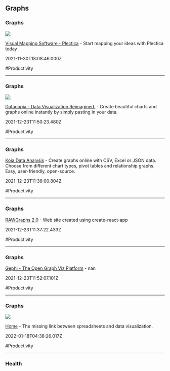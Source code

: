 ## Graphs

### Graphs

![](https://www.plectica.com/share-image.png)

[Visual Mapping Software - Plectica](https://www.plectica.com) - Start mapping your ideas with Plectica today

2021-11-30T18:08:46.000Z

#Productivity

---

### Graphs

![](https://datacopia.com/assets/images/datacopia_OG.png)

[Datacopia - Data Visualization Reimagined.](https://datacopia.com/#/) - Create beautiful charts and graphs online instantly by simply pasting in your data.

2021-12-23T11:50:23.480Z

#Productivity

---

### Graphs

[Koia Data Analysis](https://www.koia.io/intro/index.html) - Create graphs online with CSV, Excel or JSON data. Choose from different chart types, pivot tables and relationship graphs. Easy, user-friendly, open-source.

2021-12-23T11:36:00.804Z

#Productivity

---

### Graphs

[RAWGraphs 2.0](https://app.rawgraphs.io) - Web site created using create-react-app

2021-12-23T11:37:22.433Z

#Productivity

---

### Graphs

[Gephi - The Open Graph Viz Platform](https://gephi.github.io) - nan

2021-12-23T11:52:07.101Z

#Productivity

---

### Graphs

![](https://uploads-ssl.webflow.com/61eee10e79d6b4b029e130bd/628faa6f9ae4e6943bd9729a_cover-rawgraphs3.png)

[Home](https://rawgraphs.io) - The missing link between spreadsheets and data visualization.

2022-01-18T04:38:26.017Z

#Productivity

---

### Health

